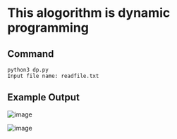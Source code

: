 # This alogorithm is dynamic programming

## Command
	python3 dp.py
	Input file name: readfile.txt
## Example Output
![image](https://user-images.githubusercontent.com/68893031/111447049-04089b00-8748-11eb-9fa1-a543dcb95b02.png)

![image](https://user-images.githubusercontent.com/68893031/111447073-0965e580-8748-11eb-9a0a-4dd1e58b7d18.png)
